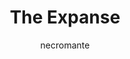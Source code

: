 ---
layout: post
type: tvserie
title: The Expanse
description: >-
  Duzentos anos no futuro, um detetive interespacial, o capitão de uma nave e uma diplomata antiguerra cruzam seus caminhos após uma jovem desaparecer misteriosamente.
author: necromante
overview: >-
  Duzentos anos no futuro, um detetive interespacial, o capitão de uma nave e uma diplomata antiguerra cruzam seus caminhos após uma jovem desaparecer misteriosamente.
poster_path: /wikmaI7OVqmq2O9HfknkzxX6Ygu.jpg
backdrop_path: /uUwnClwdMA12bpHgeKgkQrbu5Oe.jpg
tmdb_id: 63639
imdb_id: tt3230854
runtime: 1h
release_date: 2015-12-14T00:00:00
genres:
  - Ficção científica
  - Fantasia
  - Drama
casts:
  - Steven Strait
  - Cas Anvar
  - Dominique Tipper
  - Wes Chatham
  - Shohreh Aghdashloo
  - Frankie Adams
crews:
  - Mark Fergus
  - Hawk Ostby
trailer: ssQ9i9hAwwE
certification: 16
adult: false
vote_average: 7.8
vote_count: 1053
qualitys:
  - 720p
  - 480p
audios:
  - Inglês
extensions:
  - mkv
  - mp4
seasons:
  - season_number: 1
    name: 1 temporada
    overview: >-
      A 1ª temporada de Raised by Wolves começou a ser exibida em 3 de setembro
      de 2020.
    air_date: 2020-09-03T00:00:00.000Z
    episodes:
      - episode_number: 1
        name: Raised by Wolves
        overview: >-
          After Earth is rendered uninhabitable, Androids Mother and Father
          start a new settlement and family with human embryos on the planet
          Kepler-22b. Twelve years later, only one child, Campion, remains, and
          the arrival of an Ark of surviving humans called the Mithraic presents
          a threat that Mother has no choice but to confront.
        air_date: 2020-09-03T00:00:00.000Z
        vote_average: 9
        vote_count: 1.135
        downloads:
          - quality: 1080p
            audio: Dual Àudio
            size: 5GB
            server: Diversos
            urls:
             - hostname: twitter.com
               url: https://twitter.com/
             - hostname: youtube.com
               url: https://youtube.com/
          - quality: 720p
            audio: Dual Àudio
            size: 3GB
            server: Diversos
            urls:
             - hostname: twitter.com
               url: https://twitter.com/
             - hostname: youtube.com
               url: https://youtube.com/
          - quality: 480p
            audio: Dual Àudio
            size: 400MB
            server: Diversos
            urls:
             - hostname: twitter.com
               url: https://twitter.com/
             - hostname: youtube.com
               url: https://youtube.com/
      - episode_number: 2
        name: Pentagram
        overview: >-
          After a confrontation with Marcus, Mother discovers and takes five
          Mithraic children (Hunter, Tempest, Paul, Holly and Vita) back to her
          settlement. While Mother, Father and Campion, adjust to living with a
          new group of Earth-born children, Marcus struggles to survive alone on
          Kepler-22b.
        air_date: 2020-09-03T00:00:00.000Z
        vote_average: 8
        vote_count: 805
        downloads:
          - quality: 1080p
            audio: Dual Àudio
            size: 5GB
            server: Diversos
            urls:
             - hostname: facebook.com
               url: https://facebook.com/
             - hostname: instagram.com
               url: https://instagram.com/
          - quality: 720p
            audio: Dual Àudio
            size: 3GB
            server: Diversos
            urls:
             - hostname: facebook.com
               url: https://facebook.com/
             - hostname: instagram.com
               url: https://instagram.com/
          - quality: 480p
            audio: Dual Àudio
            size: 400MB
            server: Diversos
            urls:
             - hostname: facebook.com
               url: https://facebook.com/
             - hostname: instagram.com
               url: https://instagram.com/
---